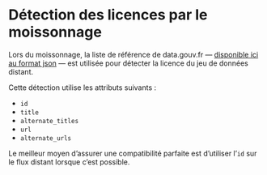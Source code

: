 # Détection des licences par le moissonnage

Lors du moissonnage, la liste de référence de data.gouv.fr — [disponible ici au format json](https://www.data.gouv.fr/api/1/datasets/licenses/) — est utilisée pour détecter la licence du jeu de données distant.

Cette détection utilise les attributs suivants :

* `id`
* `title`
* `alternate_titles`
* `url`
* `alternate_urls`

Le meilleur moyen d’assurer une compatibilité parfaite est d’utiliser l’`id` sur le flux distant lorsque c’est possible.
